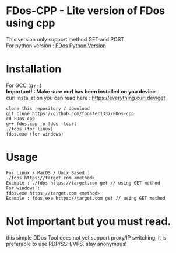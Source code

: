# FDos-CPP - Lite version of FDos using cpp
This version only support method GET and POST<br>
For python version : <a href="https://github.com/fooster1337/FDos">FDos Python Version</a>

# Installation
For GCC (g++)<br>
<b>Important! : Make sure curl has been installed on you device</b><br>
curl installation you can read here : https://everything.curl.dev/get
```
clone this repository / download
git clone https://github.com/fooster1337/FDos-cpp
cd FDos-cpp
g++ fdos.cpp -o fdos -lcurl 
./fdos (for linux)
fdos.exe (for windows)
```

# Usage
```
For Linux / MacOS / Unix Based :
./fdos https://target.com <method>
Example : ./fdos https://target.com get // using GET method
For windows :
fdos.exe https://target.com <method>
Example : fdos.exe https://target.com get // using GET method
```

# Not important but you must read.
this simple DDos Tool does not yet support proxy/IP switching, it is preferable to use RDP/SSH/VPS. stay anonymous!


